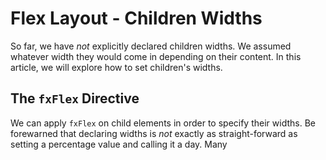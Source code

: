# Flex Layout - Children Widths

So far, we have *not* explicitly declared children widths. We assumed whatever width they would come in depending on their content. In this article, we will explore how
to set children's widths.

## The `fxFlex` Directive

We can apply `fxFlex` on child elements in order to specify their widths. Be forewarned that declaring widths is *not* exactly as straight-forward as setting a percentage
value and calling it a day. Many